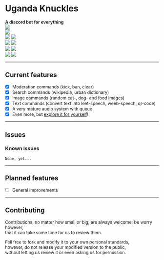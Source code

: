 # Uganda Knuckles
**A discord bot for everything**\
[![](https://cdn.discordapp.com/app-icons/720214661047386176/efdd2b809177ed111405574cc24838c9.png)](https://discord.com/api/oauth2/authorize?client_id=720214661047386176&permissions=8&scope=applications.commands%20bot) \
![](https://img.shields.io/github/issues/Lost-Inc/Uganda-Knuckles?color=%23000&label=Issues&style=flat-square) \
![](https://img.shields.io/github/forks/Lost-Inc/Uganda-Knuckles?color=%23000&label=Forks&style=flat-square)
![](https://img.shields.io/github/contributors/Lost-Inc/Uganda-Knuckles?color=%23000&label=Contributors&style=flat-square) \
![](https://img.shields.io/github/stars/Lost-Inc/Uganda-Knuckles?color=%23000&label=Stars&style=flat-square)
![](https://img.shields.io/tokei/lines/github.com/Lost-Inc/Uganda-Knuckles?color=%23000&label=Lines%20of%20Code&style=flat-square) \
![](https://img.shields.io/github/v/release/Lost-Inc/Uganda-Knuckles?color=%23000&label=Release&style=flat-square)
[![](https://img.shields.io/github/downloads/Lost-Inc/Uganda-Knuckles/latest/total?label=Downloads&style=flat-square&color=%23000)](https://github.com/Lost-Inc/Uganda-Knuckles/releases/latest) \
![](https://img.shields.io/github/license/Lost-Inc/Uganda-Knuckles?color=%23000&label=License&style=flat-square)
![](https://img.shields.io/github/repo-size/Lost-Inc/Uganda-Knuckles?color=%23000&label=Repo%20size&style=flat-square)
***
## Current features
* [x] Moderation commands (kick, ban, clear)
* [x] Search commands (wikipedia, urban dictionary)
* [x] Image commands (random cat-, dog- and food images)
* [x] Text commands (convert text into leet-speech, weeb-speech, qr-code)
* [x] A very mature audio system with queue
* [x] Even more, but [explore it for yourself](https://discord.com/api/oauth2/authorize?client_id=720214661047386176&permissions=8&scope=applications.commands%20bot)!
***
## Issues
### Known Issues
`None, yet...`
***
## Planned features
* [ ] General improvements
***
## Contributing
Contributions, no matter how small or big, are always welcome; be worry however,\
that it can take some time for us to review them.

Fell free to fork and modify it to your own personal standards,\
however, do not release your modified version to the public,\
without letting us review it or even asking us for permission.
